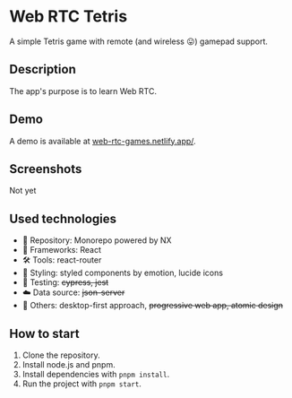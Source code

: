 # Web RTC Tetris

A simple Tetris game with remote (and wireless 😛) gamepad support.

## Description

The app's purpose is to learn Web RTC.

## Demo

A demo is available at [web-rtc-games.netlify.app/](web-rtc-games.netlify.app/).

## Screenshots

Not yet

## Used technologies

- 🎁 Repository: Monorepo powered by NX
- 🧰 Frameworks: React
- 🛠️ Tools: react-router
- 🎨 Styling: styled components by emotion, lucide icons
- 🧪 Testing: ~~cypress, jest~~
- ☁️ Data source: ~~json-server~~
- 💎 Others: desktop-first approach, ~~progressive web app, atomic design~~

## How to start

1. Clone the repository.
2. Install node.js and pnpm.
3. Install dependencies with `pnpm install`.
4. Run the project with `pnpm start`.
